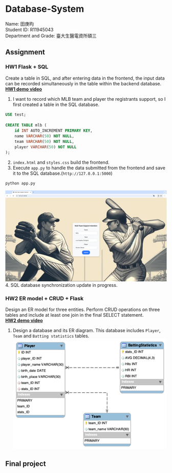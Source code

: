 # Database-System
Name: 田庚昀  
Student ID: R11945043  
Department and Grade: 臺大生醫電資所碩三  
## Assignment
### HW1 Flask + SQL
Create a table in SQL, and after entering data in the frontend, the input data can be recorded simultaneously in the table within the backend database.  
[**HW1 demo video**](https://www.youtube.com/watch?v=dMZsB5H3GRw)  
1. I want to record which MLB team and player the registrants support, so I first created a table in the SQL database.
```sql
USE test;

CREATE TABLE mlb (
    id INT AUTO_INCREMENT PRIMARY KEY,
    name VARCHAR(50) NOT NULL,
    team VARCHAR(50) NOT NULL,
    player VARCHAR(50) NOT NULL
);
```
2. `index.html` and `styles.css` build the frontend.
3. Execute `app.py` to handle the data submitted from the frontend and save it to the SQL database.(`http://127.0.0.1:5000`)
```bash
python app.py
```
![images](https://github.com/GengYunTien/Database-System/blob/main/images/hw1_web.png)
4. SQL database synchronization update in progress.
### HW2 ER model + CRUD + Flask
Design an ER model for three entities. Perform CRUD operations on three tables and include at least one join in the final SELECT statement.  
[**HW2 demo video**](https://www.youtube.com/watch?v=dMZsB5H3GRw)  
1. Design a database and its ER diagram. This database includes `Player`, `Team` and `Batting statistics` tables.  
![images](https://github.com/GengYunTien/Database-System/blob/main/images/ERD.png)
## Final project
